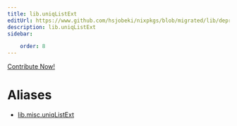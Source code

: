 ```yaml
---
title: lib.uniqListExt
editUrl: https://www.github.com/hsjobeki/nixpkgs/blob/migrated/lib/deprecated.nix#L100C17
description: lib.uniqListExt
sidebar:

    order: 8
---
```


<a href="https://www.github.com/hsjobeki/nixpkgs/blob/migrated/lib/deprecated.nix#L100C17">Contribute Now!</a>


# Aliases

- [lib.misc.uniqListExt](/nix-doc-comments/reference/lib/misc/lib-misc-uniqlistext)


